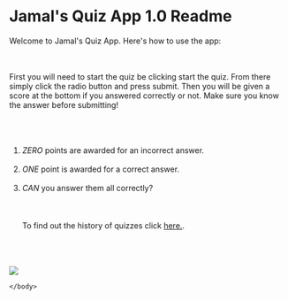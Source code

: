 <html>
    <head>
        <title>Jamal's Quiz App 1.0 Help </title>
        <div>
    </head>
    <body>
<h1> Jamal's Quiz App 1.0 Readme </h1>

Welcome to Jamal's Quiz App. Here's how to use the app:<div class="0">
<br></br>
First you will need to start the quiz be clicking start the quiz. From there simply click
the radio button and press submit. Then you will be given a score at the bottom if you 
answered correctly or not. Make sure you know the answer before submitting!
<br></br>
<br></br>
1) <i>ZERO</i> points are awarded for an incorrect answer.
<br></br>
2) <i>ONE</i> point is awarded for a correct answer.
<br></br>
3) <i>CAN</i> you answer them all correctly?
<br></br>
<br></br>
To find out the history of quizzes click <a href="https://en.wikipedia.org/wiki/Quiz">here.</a>.
<br></br>
<br></br>
<img src="http://www.myandroidsolutions.com/wp-content/uploads/2016/12/Quiz-Time.png">



    
    
</div>
    


    </body>
</html>